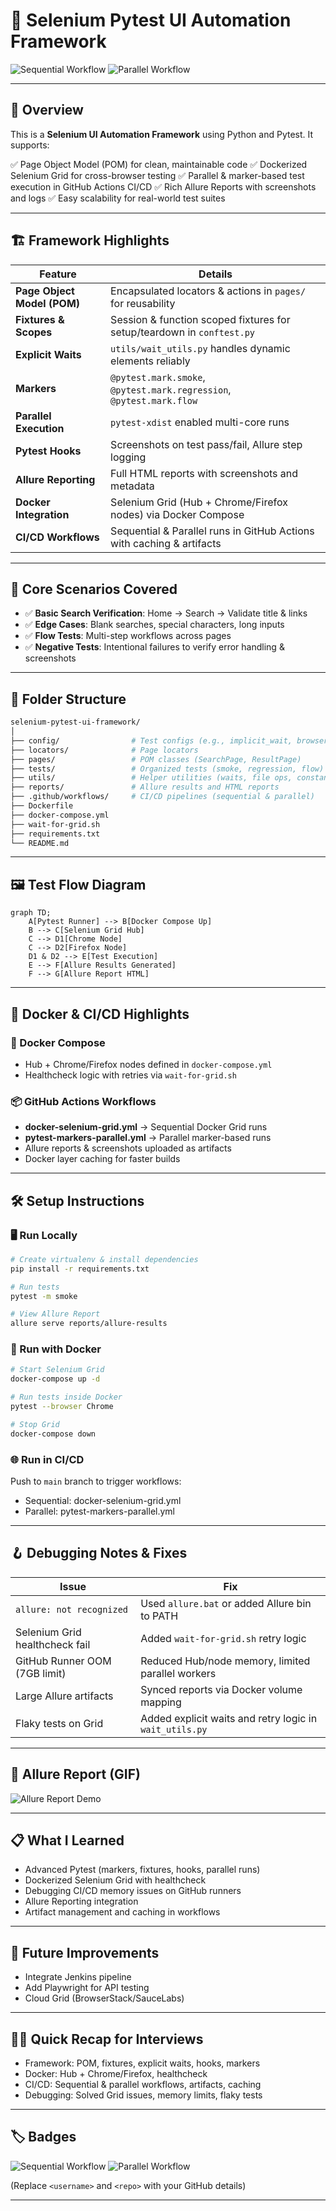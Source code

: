 # 🚀 Selenium Pytest UI Automation Framework

![Sequential Workflow](https://github.com/<username>/<repo>/actions/workflows/docker-selenium-grid.yml/badge.svg)
![Parallel Workflow](https://github.com/<username>/<repo>/actions/workflows/pytest-markers-parallel.yml/badge.svg)

---

## 📖 Overview

This is a **Selenium UI Automation Framework** using Python and Pytest. It supports:

✅ Page Object Model (POM) for clean, maintainable code
✅ Dockerized Selenium Grid for cross-browser testing
✅ Parallel & marker-based test execution in GitHub Actions CI/CD
✅ Rich Allure Reports with screenshots and logs
✅ Easy scalability for real-world test suites

---

## 🏗 Framework Highlights

| Feature                     | Details                                                                |
| --------------------------- | ---------------------------------------------------------------------- |
| **Page Object Model (POM)** | Encapsulated locators & actions in `pages/` for reusability            |
| **Fixtures & Scopes**       | Session & function scoped fixtures for setup/teardown in `conftest.py` |
| **Explicit Waits**          | `utils/wait_utils.py` handles dynamic elements reliably                |
| **Markers**                 | `@pytest.mark.smoke`, `@pytest.mark.regression`, `@pytest.mark.flow`   |
| **Parallel Execution**      | `pytest-xdist` enabled multi-core runs                                 |
| **Pytest Hooks**            | Screenshots on test pass/fail, Allure step logging                     |
| **Allure Reporting**        | Full HTML reports with screenshots and metadata                        |
| **Docker Integration**      | Selenium Grid (Hub + Chrome/Firefox nodes) via Docker Compose          |
| **CI/CD Workflows**         | Sequential & Parallel runs in GitHub Actions with caching & artifacts  |

---

## 🧪 Core Scenarios Covered

* ✅ **Basic Search Verification**: Home → Search → Validate title & links
* ✅ **Edge Cases**: Blank searches, special characters, long inputs
* ✅ **Flow Tests**: Multi-step workflows across pages
* ✅ **Negative Tests**: Intentional failures to verify error handling & screenshots

---

## 📂 Folder Structure

```bash
selenium-pytest-ui-framework/
│
├── config/                # Test configs (e.g., implicit_wait, browser settings)
├── locators/              # Page locators
├── pages/                 # POM classes (SearchPage, ResultPage)
├── tests/                 # Organized tests (smoke, regression, flow)
├── utils/                 # Helper utilities (waits, file ops, constants)
├── reports/               # Allure results and HTML reports
├── .github/workflows/     # CI/CD pipelines (sequential & parallel)
├── Dockerfile
├── docker-compose.yml
├── wait-for-grid.sh
├── requirements.txt
└── README.md
```

---

## 🖼️ Test Flow Diagram

```mermaid
graph TD;
    A[Pytest Runner] --> B[Docker Compose Up]
    B --> C[Selenium Grid Hub]
    C --> D1[Chrome Node]
    C --> D2[Firefox Node]
    D1 & D2 --> E[Test Execution]
    E --> F[Allure Results Generated]
    F --> G[Allure Report HTML]
```

---

## 🐳 Docker & CI/CD Highlights

### 🚀 Docker Compose

* Hub + Chrome/Firefox nodes defined in `docker-compose.yml`
* Healthcheck logic with retries via `wait-for-grid.sh`

### 📦 GitHub Actions Workflows

* **docker-selenium-grid.yml** → Sequential Docker Grid runs
* **pytest-markers-parallel.yml** → Parallel marker-based runs
* Allure reports & screenshots uploaded as artifacts
* Docker layer caching for faster builds

---

## 🛠 Setup Instructions

### 🖥 Run Locally

```bash
# Create virtualenv & install dependencies
pip install -r requirements.txt

# Run tests
pytest -m smoke

# View Allure Report
allure serve reports/allure-results
```

### 🐳 Run with Docker

```bash
# Start Selenium Grid
docker-compose up -d

# Run tests inside Docker
pytest --browser Chrome

# Stop Grid
docker-compose down
```

### 🌐 Run in CI/CD

Push to `main` branch to trigger workflows:

* Sequential: docker-selenium-grid.yml
* Parallel: pytest-markers-parallel.yml

---

## 🪝 Debugging Notes & Fixes

| Issue                          | Fix                                                     |
| ------------------------------ | ------------------------------------------------------- |
| `allure: not recognized`       | Used `allure.bat` or added Allure bin to PATH           |
| Selenium Grid healthcheck fail | Added `wait-for-grid.sh` retry logic                    |
| GitHub Runner OOM (7GB limit)  | Reduced Hub/node memory, limited parallel workers       |
| Large Allure artifacts         | Synced reports via Docker volume mapping                |
| Flaky tests on Grid            | Added explicit waits and retry logic in `wait_utils.py` |

---

## 📸 Allure Report (GIF)

![Allure Report Demo](https://github.com/<username>/<repo>/assets/allure-report-demo.gif)

---

## 📋 What I Learned

* Advanced Pytest (markers, fixtures, hooks, parallel runs)
* Dockerized Selenium Grid with healthcheck
* Debugging CI/CD memory issues on GitHub runners
* Allure Reporting integration
* Artifact management and caching in workflows

---

## 🌟 Future Improvements

* Integrate Jenkins pipeline
* Add Playwright for API testing
* Cloud Grid (BrowserStack/SauceLabs)

---

## 👩‍💻 Quick Recap for Interviews

* Framework: POM, fixtures, explicit waits, hooks, markers
* Docker: Hub + Chrome/Firefox, healthcheck
* CI/CD: Sequential & parallel workflows, artifacts, caching
* Debugging: Solved Grid issues, memory limits, flaky tests

---

## 🏷 Badges

![Sequential Workflow](https://github.com/<username>/<repo>/actions/workflows/docker-selenium-grid.yml/badge.svg)
![Parallel Workflow](https://github.com/<username>/<repo>/actions/workflows/pytest-markers-parallel.yml/badge.svg)

(Replace `<username>` and `<repo>` with your GitHub details)

---

